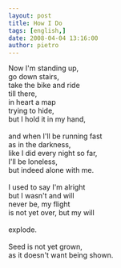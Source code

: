 ```yaml
---
layout: post
title: How I Do
tags: [english,]
date: 2008-04-04 13:16:00
author: pietro
---
```

Now I'm standing up,<br/>go down stairs,<br/>take the bike and ride<br/>till there,<br/>in heart a map<br/>trying to hide,<br/>but I hold it in my hand,<br/><br/>and when I'll be running fast<br/>as in the darkness,<br/>like I did every night so far,<br/>I'll be loneless,<br/>but indeed alone with me.<br/><br/>I used to say I'm alright<br/>but I wasn't and will<br/>never be, my flight<br/>is not yet over, but my will<br/><br/>explode.<br/><br/>Seed is not yet grown,<br/>as it doesn't want being shown.
